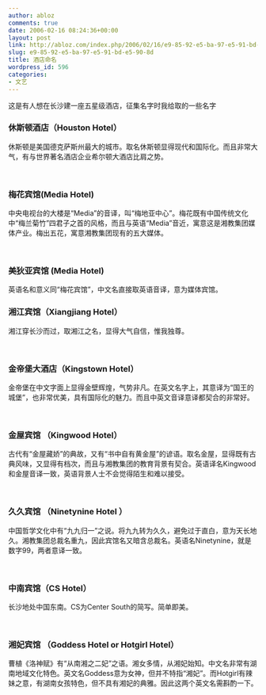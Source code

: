 ```yaml
---
author: abloz
comments: true
date: 2006-02-16 08:24:36+00:00
layout: post
link: http://abloz.com/index.php/2006/02/16/e9-85-92-e5-ba-97-e5-91-bd-e5-90-8d/
slug: e9-85-92-e5-ba-97-e5-91-bd-e5-90-8d
title: 酒店命名
wordpress_id: 596
categories:
- 文艺
---
```


这是有人想在长沙建一座五星级酒店，征集名字时我给取的一些名字




### 休斯顿酒店（Houston Hotel）




休斯顿是美国德克萨斯州最大的城市。取名休斯顿显得现代和国际化。而且非常大气，有与世界著名酒店企业希尔顿大酒店比肩之势。




 




### 梅花宾馆(Media Hotel)




中央电视台的大楼是“Media”的音译，叫“梅地亚中心”。梅花既有中国传统文化中“梅兰菊竹”四君子之首的风格，而且与英语“Media”音近，寓意这是湘教集团媒体产业。梅出五花，寓意湘教集团现有的五大媒体。




 




### 美狄亚宾馆 (Media Hotel)




英语名和意义同“梅花宾馆”，中文名直接取英语音译，意为媒体宾馆。




### 





### 湘江宾馆（Xiangjiang Hotel）




湘江穿长沙而过，取湘江之名，显得大气自信，惟我独尊。




 




### 金帝堡大酒店（Kingstown Hotel）




金帝堡在中文字面上显得金壁辉煌，气势非凡。在英文名字上，其意译为“国王的城堡”，也非常优美，具有国际化的魅力。而且中英文音译意译都契合的非常好。




 




### 金屋宾馆 （Kingwood Hotel）




古代有“金屋藏娇”的典故，又有“书中自有黄金屋”的谚语。取名金屋，显得既有古典风味，又显得有档次，而且与湘教集团的教育背景有契合。英语译名Kingwood和金屋音译一致，英语背景人士不会觉得陌生和难以接受。




 




### 久久宾馆 （Ninetynine Hotel ）




中国哲学文化中有“九九归一”之说。将九九转为久久，避免过于直白，意为天长地久。湘教集团总裁名重九，因此宾馆名又暗含总裁名。英语名Ninetynine，就是数字99，两者意译一致。




 




### 中南宾馆（CS Hotel）




长沙地处中国东南。CS为Center South的简写。简单即美。




 




### 湘妃宾馆 （Goddess Hotel or Hotgirl Hotel）




曹植《洛神赋》有“从南湘之二妃”之语。湘女多情，从湘妃始知。中文名非常有湖南地域文化特色。英文名Goddess意为女神，但并不特指“湘妃”。而Hotgirl有辣妹之意，有湖南女孩特色，但不具有湘妃的典雅。因此这两个英文名需斟酌一下。
